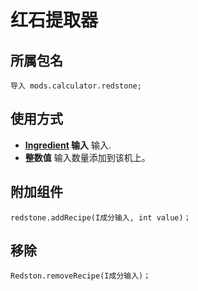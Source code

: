 # 红石提取器

## 所属包名
```zenscript
导入 mods.calculator.redstone;
```

## 使用方式

- **[Ingredient](/Vanilla/Variable_Types/IIngredient/) 输入** 输入.
- **整数值** 输入数量添加到该机上。


## 附加组件
```zenscript
redstone.addRecipe(I成分输入, int value)；
```

## 移除
```zenscript
Redston.removeRecipe(I成分输入)；
```
